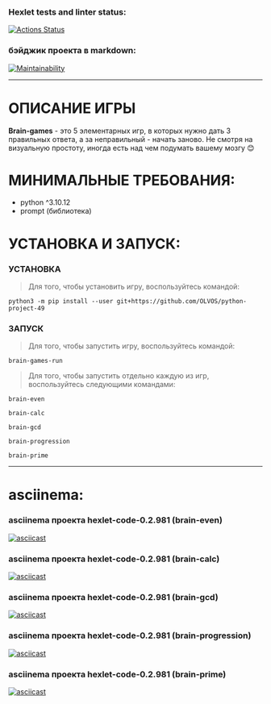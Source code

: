 ### Hexlet tests and linter status:
[![Actions Status](https://github.com/OLVOS/python-project-49/actions/workflows/hexlet-check.yml/badge.svg)](https://github.com/OLVOS/python-project-49/actions)

### бэйджик проекта в markdown:
[![Maintainability](https://api.codeclimate.com/v1/badges/5feb2538fa6db2eab02c/maintainability)](https://codeclimate.com/github/OLVOS/python-project-49/maintainability)
___

# ОПИСАНИЕ ИГРЫ
**Brain-games** - это 5 элементарных игр, в которых нужно дать 3 правильных ответа, а за неправильный - начать заново. Не смотря на визуальную простоту, иногда есть над чем подумать вашему мозгу :blush:

# МИНИМАЛЬНЫЕ ТРЕБОВАНИЯ:
- python ^3.10.12
- prompt (библиотека)

# УСТАНОВКА И ЗАПУСК:
### УСТАНОВКА
> Для того, чтобы установить игру, воспользуйтесь командой:
```
python3 -m pip install --user git+https://github.com/OLVOS/python-project-49
```

### ЗАПУСК
> Для того, чтобы запустить игру, воспользуйтесь командой:
```
brain-games-run
```

> Для того, чтобы запустить отдельно каждую из игр, воспользуйтесь следующими командами:
```
brain-even
```
```
brain-calc
```
```
brain-gcd
```
```
brain-progression
```
```
brain-prime
```
___

# asciinema:
### asciinema проекта hexlet-code-0.2.981 (brain-even)
[![asciicast](https://asciinema.org/a/QSe1bl80MHzO0TVVpP1Mhbubs.svg)](https://asciinema.org/a/QSe1bl80MHzO0TVVpP1Mhbubs)
### asciinema проекта hexlet-code-0.2.981 (brain-calc)
[![asciicast](https://asciinema.org/a/ab4T2UH865mRnXof4ct6tOjXe.svg)](https://asciinema.org/a/ab4T2UH865mRnXof4ct6tOjXe)
### asciinema проекта hexlet-code-0.2.981 (brain-gcd)
[![asciicast](https://asciinema.org/a/vUOC2yTjRnf3DGR5rZI5QmGh1.svg)](https://asciinema.org/a/vUOC2yTjRnf3DGR5rZI5QmGh1)
### asciinema проекта hexlet-code-0.2.981 (brain-progression)
[![asciicast](https://asciinema.org/a/TC16rAYv6RISokZITFp6S9qkm.svg)](https://asciinema.org/a/TC16rAYv6RISokZITFp6S9qkm)
### asciinema проекта hexlet-code-0.2.981 (brain-prime)
[![asciicast](https://asciinema.org/a/9rM5tbPF5zcyNbJObIioerDIR.svg)](https://asciinema.org/a/9rM5tbPF5zcyNbJObIioerDIR)

